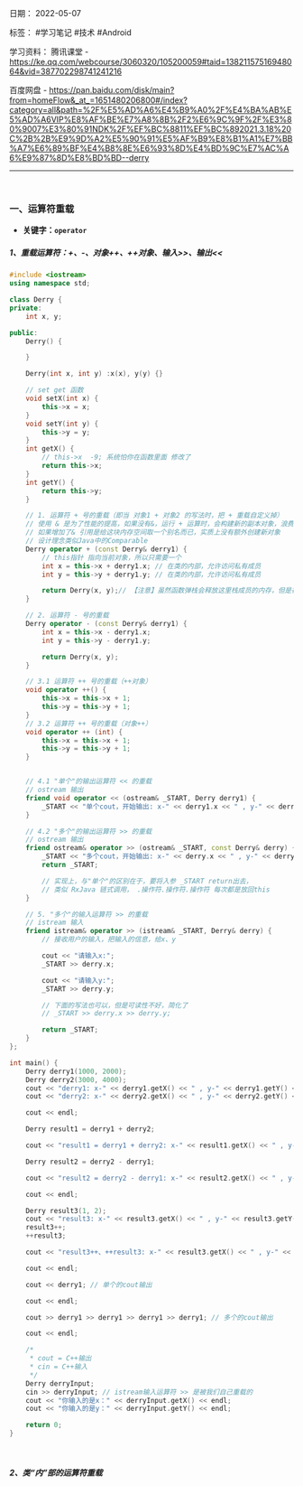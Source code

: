日期： 2022-05-07

标签： #学习笔记 #技术 #Android 

学习资料： 
腾讯课堂 - https://ke.qq.com/webcourse/3060320/105200059#taid=13821157516948064&vid=387702298741241216

百度网盘 - https://pan.baidu.com/disk/main?from=homeFlow&_at_=1651480206800#/index?category=all&path=%2F%E5%AD%A6%E4%B9%A0%2F%E4%BA%AB%E5%AD%A6VIP%E8%AF%BE%E7%A8%8B%2F2%E6%9C%9F%2F%E3%80%9007%E3%80%91NDK%2F%EF%BC%8811%EF%BC%892021.3.18%20C%2B%2B%E9%9D%A2%E5%90%91%E5%AF%B9%E8%B1%A1%E7%BB%A7%E6%89%BF%E4%B8%8E%E6%93%8D%E4%BD%9C%E7%AC%A6%E9%87%8D%E8%BD%BD--derry

---
<br>

### 一、运算符重载
- **关键字：`operator`**

##### 1、重载运算符：+、-、对象++、++对象、输入>>、输出<<

```cpp
#include <iostream>
using namespace std;

class Derry {
private:
	int x, y;

public:
	Derry() {

	}

	Derry(int x, int y) :x(x), y(y) {}

	// set get 函数
	void setX(int x) {
		this->x = x;
	}
	void setY(int y) {
		this->y = y;
	}
	int getX() {
		// this->x  -9; 系统怕你在函数里面 修改了
		return this->x;
	}
	int getY() {
		return this->y;
	}

	// 1. 运算符 + 号的重载（即当 对象1 + 对象2 的写法时，把 + 重载自定义掉）
	// 使用 & 是为了性能的提高，如果没有&，运行 + 运算时，会构建新的副本对象，浪费性能开销
	// 如果增加了& 引用是给这块内存空间取一个别名而已，实质上没有额外创建新对象
	// 设计理念类似Java中的Comparable
	Derry operator + (const Derry& derry1) {
		// this指针 指向当前对象，所以只需要一个
		int x = this->x + derry1.x; // 在类的内部，允许访问私有成员
		int y = this->y + derry1.y; // 在类的内部，允许访问私有成员

		return Derry(x, y);// 【注意】虽然函数弹栈会释放这里栈成员的内存，但是在上层=拷贝逻辑未执行完毕前，该函数不会弹栈
	}

	// 2. 运算符 - 号的重载
	Derry operator - (const Derry& derry1) {
		int x = this->x - derry1.x;
		int y = this->y - derry1.y;

		return Derry(x, y);
	}

	// 3.1 运算符 ++ 号的重载（++对象）
	void operator ++() {
		this->x = this->x + 1;
		this->y = this->y + 1;
	}
	// 3.2 运算符 ++ 号的重载（对象++）
	void operator ++ (int) {
		this->x = this->x + 1;
		this->y = this->y + 1;
	}


	// 4.1 "单个"的输出运算符 << 的重载
	// ostream 输出
	friend void operator << (ostream& _START, Derry derry1) {
		_START << "单个cout，开始输出: x-" << derry1.x << " , y-" << derry1.y << endl;
	}

	// 4.2 "多个"的输出运算符 >> 的重载
	// ostream 输出
	friend ostream& operator >> (ostream& _START, const Derry& derry) {
		_START << "多个cout，开始输出: x-" << derry.x << " , y-" << derry.y << endl;
		return _START;

		// 实现上，与"单个"的区别在于，要将入参 _START return出去，
		// 类似 RxJava 链式调用， .操作符.操作符.操作符 每次都是放回this
	}

	// 5. "多个"的输入运算符 >> 的重载
	// istream 输入
	friend istream& operator >> (istream& _START, Derry& derry) {
		// 接收用户的输入，把输入的信息，给x、y

		cout << "请输入x:";
		_START >> derry.x;

		cout << "请输入y:";
		_START >> derry.y;

		// 下面的写法也可以，但是可读性不好，简化了
		// _START >> derry.x >> derry.y;

		return _START;
	}
};

int main() {
	Derry derry1(1000, 2000);
	Derry derry2(3000, 4000);
	cout << "derry1: x-" << derry1.getX() << " , y-" << derry1.getY() << endl;
	cout << "derry2: x-" << derry2.getX() << " , y-" << derry2.getY() << endl;

	cout << endl;

	Derry result1 = derry1 + derry2;

	cout << "result1 = derry1 + derry2: x-" << result1.getX() << " , y-" << result1.getY() << endl;

	Derry result2 = derry2 - derry1;

	cout << "result2 = derry2 - derry1: x-" << result2.getX() << " , y-" << result2.getY() << endl;

	cout << endl;

	Derry result3(1, 2);
	cout << "result3: x-" << result3.getX() << " , y-" << result3.getY() << endl;
	result3++;
	++result3;

	cout << "result3++、++result3: x-" << result3.getX() << " , y-" << result3.getY() << endl;

	cout << endl;

	cout << derry1; // 单个的cout输出

	cout << endl;

	cout >> derry1 >> derry1 >> derry1 >> derry1; // 多个的cout输出

	cout << endl;

	/*
	 * cout = C++输出
	 * cin = C++输入
	 */
	Derry derryInput;
	cin >> derryInput; // istream输入运算符 >> 是被我们自己重载的
	cout << "你输入的是x：" << derryInput.getX() << endl;
	cout << "你输入的是y：" << derryInput.getY() << endl;

	return 0;
}
```

<br>

##### 2、类“内”部的运算符重载

